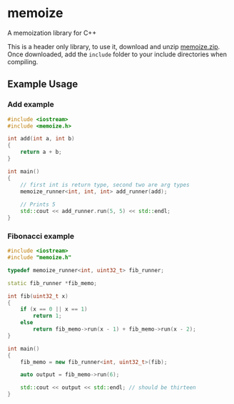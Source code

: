 # memoize

A memoization library for C++

This is a header only library, to use it, download and unzip [memoize.zip](https://github.com/SatvikR/memoize/releases). Once downloaded, add the `include` folder
to your include directories when compiling.

## Example Usage

### Add example

```c++
#include <iostream>
#include <memoize.h>

int add(int a, int b)
{
    return a + b;
}

int main()
{
    // first int is return type, second two are arg types
    memoize_runner<int, int, int> add_runner(add); 
    
    // Prints 5
    std::cout << add_runner.run(5, 5) << std::endl; 
}
```

### Fibonacci example

```c++
#include <iostream>
#include "memoize.h"

typedef memoize_runner<int, uint32_t> fib_runner;

static fib_runner *fib_memo;

int fib(uint32_t x)
{
	if (x == 0 || x == 1)
		return 1;
	else
		return fib_memo->run(x - 1) + fib_memo->run(x - 2);
}

int main()
{
	fib_memo = new fib_runner<int, uint32_t>(fib);

	auto output = fib_memo->run(6);

	std::cout << output << std::endl; // should be thirteen
}
```
